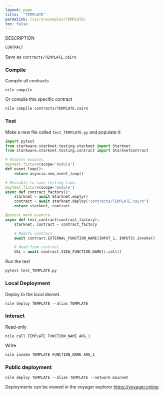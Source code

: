 ```yaml
---
layout: page
title:  "TEMPLATE"
permalink: /cairo/examples/TEMPLATE/
toc: false
---
```


DESCRIPTION

```sh
CONTRACT

```
Save as `contracts/TEMPLATE.cairo`

### Compile

Compile all contracts
```
nile compile
```
Or compile this specific contract
```
nile compile contracts/TEMPLATE.cairo
```

### Test

Make a new file called `test_TEMPLATE.py` and populate it:

```py
import pytest
from starkware.starknet.testing.starknet import Starknet
from starkware.starknet.testing.contract import StarknetContract

# Enables modules.
@pytest.fixture(scope='module')
def event_loop():
    return asyncio.new_event_loop()

# Reusable to save testing time.
@pytest.fixture(scope='module')
async def contract_factory():
    starknet = await Starknet.empty()
    contract = await starknet.deploy("contracts/TEMPLATE.cairo")
    return starknet, contract

@pytest.mark.asyncio
async def test_contract(contract_factory):
    starknet, contract = contract_factory

    # Modify contract.
    await contract.EXTERNAL_FUNCTION_NAME(INPUT_1, INPUT2).invoke()

    # Read from contract
    VAL = await contract.VIEW_FUNCTION_NAME().call()
```
Run the test
```
pytest test_TEMPLATE.py
```

### Local Deployment

Deploy to the local devnet.
```
nile deploy TEMPLATE --alias TEMPLATE
```

### Interact
Read-only
```
nile call TEMPLATE FUNCTION_NAME ARG_1
```
Write
```
nile invoke TEMPLATE FUNCTION_NAME ARG_1

```

### Public deployment

```
nile deploy TEMPLATE --alias TEMPLATE --network mainnet
```
Deployments can be viewed in the voyager explorer
https://voyager.online
